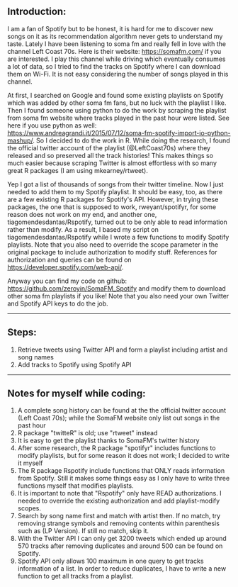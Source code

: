 ## Introduction:

I am a fan of Spotify but to be honest, it is hard for me to discover new songs on it as its recommendation algorithm never gets to understand my taste. Lately I have been listening to soma fm and really fell in love with the channel Left Coast 70s. Here is their website: https://somafm.com/ if you are interested. I play this channel while driving which eventually consumes a lot of data, so I tried to find the tracks on Spotify where I can download them on Wi-Fi. It is not easy considering the number of songs played in this channel.

At first, I searched on Google and found some existing playlists on Spotify which was added by other soma fm fans, but no luck with the playlist I like. Then I found someone using python to do the work by scraping the playlist from soma fm website where tracks played in the past hour were listed. See here if you use python as well: https://www.andreagrandi.it/2015/07/12/soma-fm-spotify-import-io-python-mashup/. So I decided to do the work in R. While doing the research, I found the official twitter account of the playlist (@LeftCoast70s) where they released and so preserved all the track histories! This makes things so much easier because scraping Twitter is almost effortless with so many great R packages (I am using mkearney/rtweet).

Yep I got a list of thousands of songs from their twitter timeline. Now I just needed to add them to my Spotify playlist. It should be easy, too, as there are a few existing R packages for Spotify's API. However, in trying these packages, the one that is supposed to work, rweyant/spotifyr, for some reason does not work on my end, and another one, tiagomendesdantas/Rspotify, turned out to be only able to read information rather than modify. As a result, I based my script on tiagomendesdantas/Rspotify while I wrote a few functions to modify Spotify playlists. Note that you also need to override the scope parameter in the original package to include authorization to modify stuff. References for authorization and queries can be found on https://developer.spotify.com/web-api/.

Anyway you can find my code on github: https://github.com/zeroyin/SomaFM_Spotify and modify them to download other soma fm playlists if you like! Note that you also need your own Twitter and Spotify API keys to do the job.


--------------------------------
## Steps:
1. Retrieve tweets using Twitter API and form a playlist including artist and song names
2. Add tracks to Spotify using Spotify API

--------------------------------
## Notes for myself while coding:
1. A complete song history can be found at the the official twitter account (Left Coast 70s); while the SomaFM website only list out songs in the past hour
2. R package "twitteR" is old; use "rtweet" instead
3. It is easy to get the playlist thanks to SomaFM's twitter history
4. After some research, the R package "spotifyr" includes functions to modify playlists, but for some reason it does not work; I decided to write it myself
5. The R package Rspotify include functions that ONLY reads information from Spotify. Still it makes some things easy as I only have to write three functions myself that modifies playlists. 
6. It is important to note that "Rspotify" only have READ authorizations. I needed to override the existing authorization and add playlist-modify scopes.
7. Search by song name first and match with artist then. If no match, try removing strange symbols and removing contents within parenthesis such as (LP Version). If still no match, skip it.
8. With the Twitter API I can only get 3200 tweets which ended up around 570 tracks after removing duplicates and around 500 can be found on Spotify.
9. Spotify API only allows 100 maximum in one query to get tracks information of a list. In order to reduce duplicates, I have to write a new function to get all tracks from a playlist.
